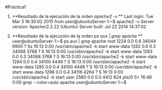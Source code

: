 #Práctica1

1. **Resultado de la ejecución de la orden *apache2 -v* **
Last login: Tue Mar  3 16:30:02 2015 from 
user@ubuntuServer-1:~$ apache2 -v
Server version: Apache/2.2.22 (Ubuntu)
Server built:   Jul 22 2014 14:37:02

2. **Resultado de la ejecución de la orden *ps aux | grep apache* **
user@ubuntuServer-1:~$ ps aux | grep apache
root      1224  0.0  0.6  34044  6900 ?        Ss   16:13   0:00 /usr/sbin/apache2 -k start
www-data  1282  0.0  0.3  34068  3768 ?        S    16:13   0:00 /usr/sbin/apache2 -k start
www-data  1283  0.0  0.3  34068  3768 ?        S    16:13   0:00 /usr/sbin/apache2 -k start
www-data  1284  0.0  0.4  34100  4448 ?        S    16:13   0:00 /usr/sbin/apache2 -k start
www-data  1285  0.0  0.4  34100  4448 ?        S    16:13   0:00 /usr/sbin/apache2 -k start
www-data  1286  0.0  0.4  34116  4264 ?        S    16:13   0:00 /usr/sbin/apache2 -k start
user      2580  0.0  0.0   4412   824 pts/0    S+   16:46   0:00 grep --color=auto apache
user@ubuntuServer-1:~$
